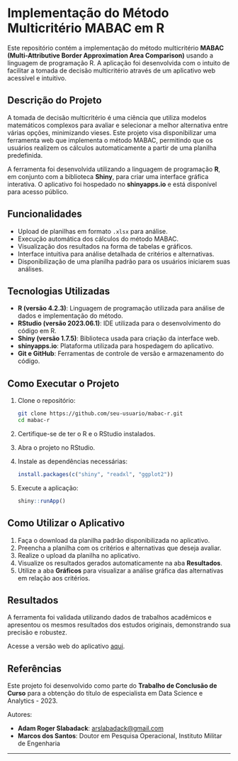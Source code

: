 # Implementação do Método Multicritério MABAC em R

Este repositório contém a implementação do método multicritério **MABAC (Multi-Attributive Border Approximation Area Comparison)** usando a linguagem de programação R. A aplicação foi desenvolvida com o intuito de facilitar a tomada de decisão multicritério através de um aplicativo web acessível e intuitivo.

## Descrição do Projeto

A tomada de decisão multicritério é uma ciência que utiliza modelos matemáticos complexos para avaliar e selecionar a melhor alternativa entre várias opções, minimizando vieses. Este projeto visa disponibilizar uma ferramenta web que implementa o método MABAC, permitindo que os usuários realizem os cálculos automaticamente a partir de uma planilha predefinida.

A ferramenta foi desenvolvida utilizando a linguagem de programação **R**, em conjunto com a biblioteca **Shiny**, para criar uma interface gráfica interativa. O aplicativo foi hospedado no **shinyapps.io** e está disponível para acesso público.

## Funcionalidades

- Upload de planilhas em formato `.xlsx` para análise.
- Execução automática dos cálculos do método MABAC.
- Visualização dos resultados na forma de tabelas e gráficos.
- Interface intuitiva para análise detalhada de critérios e alternativas.
- Disponibilização de uma planilha padrão para os usuários iniciarem suas análises.

## Tecnologias Utilizadas

- **R (versão 4.2.3)**: Linguagem de programação utilizada para análise de dados e implementação do método.
- **RStudio (versão 2023.06.1)**: IDE utilizada para o desenvolvimento do código em R.
- **Shiny (versão 1.7.5)**: Biblioteca usada para criação da interface web.
- **shinyapps.io**: Plataforma utilizada para hospedagem do aplicativo.
- **Git e GitHub**: Ferramentas de controle de versão e armazenamento do código.

## Como Executar o Projeto

1. Clone o repositório:

   ```bash
   git clone https://github.com/seu-usuario/mabac-r.git
   cd mabac-r
   ```

2. Certifique-se de ter o R e o RStudio instalados.

3. Abra o projeto no RStudio.

4. Instale as dependências necessárias:

   ```R
   install.packages(c("shiny", "readxl", "ggplot2"))
   ```

5. Execute a aplicação:

   ```R
   shiny::runApp()
   ```

## Como Utilizar o Aplicativo

1. Faça o download da planilha padrão disponibilizada no aplicativo.
2. Preencha a planilha com os critérios e alternativas que deseja avaliar.
3. Realize o upload da planilha no aplicativo.
4. Visualize os resultados gerados automaticamente na aba **Resultados**.
5. Utilize a aba **Gráficos** para visualizar a análise gráfica das alternativas em relação aos critérios.

## Resultados

A ferramenta foi validada utilizando dados de trabalhos acadêmicos e apresentou os mesmos resultados dos estudos originais, demonstrando sua precisão e robustez.

Acesse a versão web do aplicativo [aqui](https://arslabadack.shinyapps.io/mabacR).

## Referências

Este projeto foi desenvolvido como parte do **Trabalho de Conclusão de Curso** para a obtenção do título de especialista em Data Science e Analytics - 2023.

Autores:
- **Adam Roger Slabadack**: [arslabadack@gmail.com](mailto:arslabadack@gmail.com)
- **Marcos dos Santos**: Doutor em Pesquisa Operacional, Instituto Militar de Engenharia

---
